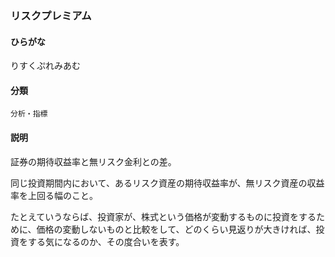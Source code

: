 <div style="display:none;">

## [あ行](securities-terms?id=あ行)
## [か行](securities-terms?id=か行)
## [さ行](securities-terms?id=さ行)
## [た行](securities-terms?id=た行)
## [な行](securities-terms?id=な行)
## [は行](securities-terms?id=は行)
## [ま行](securities-terms?id=ま行)
## [や行](securities-terms?id=や行)
## [ら行](securities-terms?id=ら行)

</div>

### リスクプレミアム

#### ひらがな

りすくぷれみあむ

#### 分類

`分析・指標`

#### 説明

証券の期待収益率と無リスク金利との差。
同じ投資期間内において、あるリスク資産の期待収益率が、無リスク資産の収益率を上回る幅のこと。
たとえていうならば、投資家が、株式という価格が変動するものに投資をするために、価格の変動しないものと比較をして、どのくらい見返りが大きければ、投資をする気になるのか、その度合いを表す。

<div style="display:none;">

## [わ行](securities-terms?id=わ行)
## [英数字・記号](securities-terms?id=英数字・記号)

</div>

